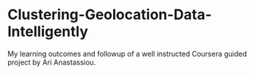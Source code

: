 # Clustering-Geolocation-Data-Intelligently
My learning outcomes and followup of a well instructed Coursera guided project by Ari Anastassiou.
